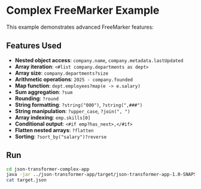 # Complex FreeMarker Example

This example demonstrates advanced FreeMarker features:

## Features Used

- **Nested object access**: `company.name`, `company.metadata.lastUpdated`
- **Array iteration**: `<#list company.departments as dept>`
- **Array size**: `company.departments?size`
- **Arithmetic operations**: `2025 - company.founded`
- **Map function**: `dept.employees?map(e -> e.salary)`
- **Sum aggregation**: `?sum`
- **Rounding**: `?round`
- **String formatting**: `?string("000")`, `?string(",###")`
- **String manipulation**: `?upper_case`, `?join(", ")`
- **Array indexing**: `emp.skills[0]`
- **Conditional output**: `<#if emp?has_next>,</#if>`
- **Flatten nested arrays**: `?flatten`
- **Sorting**: `?sort_by("salary")?reverse`

## Run

```bash
cd json-transformer-complex-app
java -jar ../json-transformer-app/target/json-transformer-app-1.0-SNAPSHOT.jar template.ftl source.json target.json
cat target.json
```
